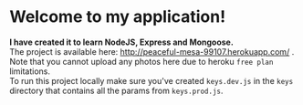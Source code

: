 # Welcome to my application!
**I have created it to learn NodeJS, Express and Mongoose.**<br/>
The project is available here: http://peaceful-mesa-99107.herokuapp.com/ . Note that you cannot upload any photos here due to heroku `free plan` limitations.<br/>
To run this project locally make sure you've created `keys.dev.js` in the `keys` directory that contains all the params from `keys.prod.js`.

